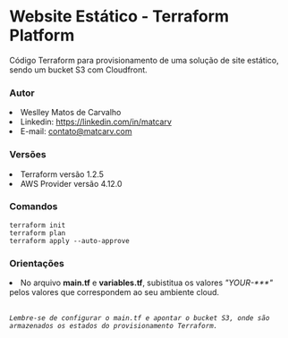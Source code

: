 <h1>Website Estático - Terraform Platform</h1>
Código Terraform para provisionamento de uma solução de site estático, sendo um bucket S3 com Cloudfront.

<h3>Autor</h3>
<li>Weslley Matos de Carvalho</li>
<li>Linkedin: <a href="https://linkedin.com/in/matcarv">https://linkedin.com/in/matcarv</a></li>
<li>E-mail: <a href="mailto:contato@matcarv.com">contato@matcarv.com</a>

<h3>Versões</h3>
<li>Terraform versão 1.2.5</li>
<li>AWS Provider versão 4.12.0</li>

<h3>Comandos</h3>

`terraform init`<br />
`terraform plan`<br />
`terraform apply --auto-approve`

<h3>Orientações</h3>
<li>No arquivo <b>main.tf</b> e <b>variables.tf</b>, subistitua os valores <i>"YOUR-***"</i> pelos valores que correspondem ao seu ambiente cloud.</li>
<br />

<i>`Lembre-se de configurar o main.tf e apontar o bucket S3, onde são armazenados os estados do provisionamento Terraform.`</i>


